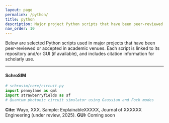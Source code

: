 ```yaml
---
layout: page
permalink: /python/
title: python
description: Major project Python scripts that have been peer-reviewed and published or accepted.
nav_order: 10
---
```


Below are selected Python scripts used in major projects that have been peer-reviewed or accepted in academic venues. Each script is linked to its repository and/or GUI (if available), and includes citation information for scholarly use.

---

#### SchroSIM

```python
# schrosim/core/circuit.py
import pennylane as qml
import strawberryfields as sf
# Quantum photonic circuit simulator using Gaussian and Fock modes
```
**Cite:** Wayo, XXX. Sample: ExplainableXXXXX, Journal of XXXXXX Engineering (under review, 2025).
**GUI:** Coming soon
